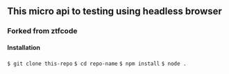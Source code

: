 ## This micro api to testing using headless browser
### Forked from ztfcode
#### Installation
```$ git clone this-repo```
```$ cd repo-name```
```$ npm install```
```$ node .```
